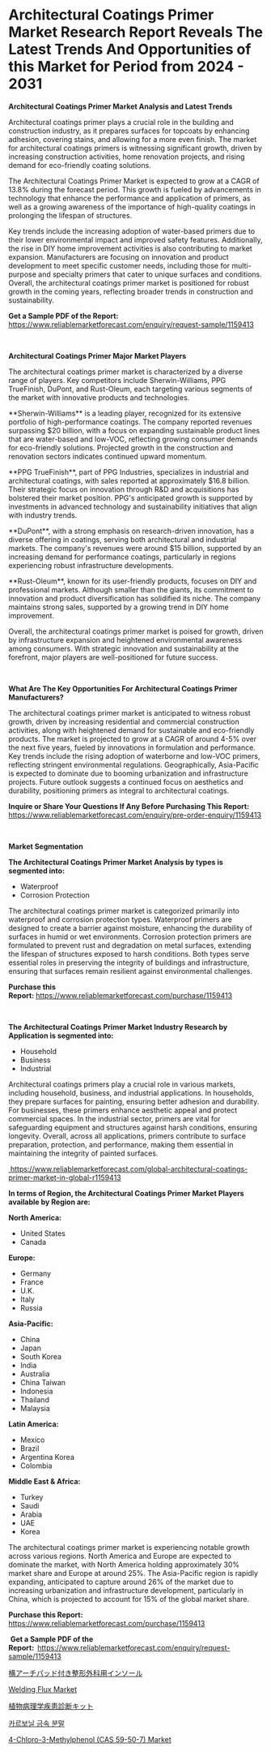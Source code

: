 <p><h1>Architectural Coatings Primer Market Research Report Reveals The Latest Trends And Opportunities of this Market for Period from 2024 - 2031</h1></p><p><strong>Architectural Coatings Primer Market Analysis and Latest Trends</strong></p>
<p><p>Architectural coatings primer plays a crucial role in the building and construction industry, as it prepares surfaces for topcoats by enhancing adhesion, covering stains, and allowing for a more even finish. The market for architectural coatings primers is witnessing significant growth, driven by increasing construction activities, home renovation projects, and rising demand for eco-friendly coating solutions. </p><p>The Architectural Coatings Primer Market is expected to grow at a CAGR of 13.8% during the forecast period. This growth is fueled by advancements in technology that enhance the performance and application of primers, as well as a growing awareness of the importance of high-quality coatings in prolonging the lifespan of structures. </p><p>Key trends include the increasing adoption of water-based primers due to their lower environmental impact and improved safety features. Additionally, the rise in DIY home improvement activities is also contributing to market expansion. Manufacturers are focusing on innovation and product development to meet specific customer needs, including those for multi-purpose and specialty primers that cater to unique surfaces and conditions. Overall, the architectural coatings primer market is positioned for robust growth in the coming years, reflecting broader trends in construction and sustainability.</p></p>
<p><strong>Get a Sample PDF of the Report:&nbsp;</strong> <a href="https://www.reliablemarketforecast.com/enquiry/request-sample/1159413">https://www.reliablemarketforecast.com/enquiry/request-sample/1159413</a></p>
<p>&nbsp;</p>
<p><strong>Architectural Coatings Primer Major Market Players</strong></p>
<p><p>The architectural coatings primer market is characterized by a diverse range of players. Key competitors include Sherwin-Williams, PPG TrueFinish, DuPont, and Rust-Oleum, each targeting various segments of the market with innovative products and technologies.</p><p>**Sherwin-Williams** is a leading player, recognized for its extensive portfolio of high-performance coatings. The company reported revenues surpassing $20 billion, with a focus on expanding sustainable product lines that are water-based and low-VOC, reflecting growing consumer demands for eco-friendly solutions. Projected growth in the construction and renovation sectors indicates continued upward momentum.</p><p>**PPG TrueFinish**, part of PPG Industries, specializes in industrial and architectural coatings, with sales reported at approximately $16.8 billion. Their strategic focus on innovation through R&D and acquisitions has bolstered their market position. PPG's anticipated growth is supported by investments in advanced technology and sustainability initiatives that align with industry trends.</p><p>**DuPont**, with a strong emphasis on research-driven innovation, has a diverse offering in coatings, serving both architectural and industrial markets. The company's revenues were around $15 billion, supported by an increasing demand for performance coatings, particularly in regions experiencing robust infrastructure developments.</p><p>**Rust-Oleum**, known for its user-friendly products, focuses on DIY and professional markets. Although smaller than the giants, its commitment to innovation and product diversification has solidified its niche. The company maintains strong sales, supported by a growing trend in DIY home improvement.</p><p>Overall, the architectural coatings primer market is poised for growth, driven by infrastructure expansion and heightened environmental awareness among consumers. With strategic innovation and sustainability at the forefront, major players are well-positioned for future success.</p></p>
<p>&nbsp;</p>
<p><strong>What Are The Key Opportunities For Architectural Coatings Primer Manufacturers?</strong></p>
<p><p>The architectural coatings primer market is anticipated to witness robust growth, driven by increasing residential and commercial construction activities, along with heightened demand for sustainable and eco-friendly products. The market is projected to grow at a CAGR of around 4-5% over the next five years, fueled by innovations in formulation and performance. Key trends include the rising adoption of waterborne and low-VOC primers, reflecting stringent environmental regulations. Geographically, Asia-Pacific is expected to dominate due to booming urbanization and infrastructure projects. Future outlook suggests a continued focus on aesthetics and durability, positioning primers as integral to architectural coatings.</p></p>
<p><strong>Inquire or Share Your Questions If Any Before Purchasing This Report:</strong> <a href="https://www.reliablemarketforecast.com/enquiry/pre-order-enquiry/1159413">https://www.reliablemarketforecast.com/enquiry/pre-order-enquiry/1159413</a></p>
<p>&nbsp;</p>
<p><strong>Market Segmentation</strong></p>
<p><strong>The Architectural Coatings Primer Market Analysis by types is segmented into:</strong></p>
<p><ul><li>Waterproof</li><li>Corrosion Protection</li></ul></p>
<p><p>The architectural coatings primer market is categorized primarily into waterproof and corrosion protection types. Waterproof primers are designed to create a barrier against moisture, enhancing the durability of surfaces in humid or wet environments. Corrosion protection primers are formulated to prevent rust and degradation on metal surfaces, extending the lifespan of structures exposed to harsh conditions. Both types serve essential roles in preserving the integrity of buildings and infrastructure, ensuring that surfaces remain resilient against environmental challenges.</p></p>
<p><strong>Purchase this Report:&nbsp;</strong><a href="https://www.reliablemarketforecast.com/purchase/1159413">https://www.reliablemarketforecast.com/purchase/1159413</a></p>
<p>&nbsp;</p>
<p><strong>The Architectural Coatings Primer Market Industry Research by Application is segmented into:</strong></p>
<p><ul><li>Household</li><li>Business</li><li>Industrial</li></ul></p>
<p><p>Architectural coatings primers play a crucial role in various markets, including household, business, and industrial applications. In households, they prepare surfaces for painting, ensuring better adhesion and durability. For businesses, these primers enhance aesthetic appeal and protect commercial spaces. In the industrial sector, primers are vital for safeguarding equipment and structures against harsh conditions, ensuring longevity. Overall, across all applications, primers contribute to surface preparation, protection, and performance, making them essential in maintaining the integrity of painted surfaces.</p></p>
<p><a href="https://www.reliablemarketforecast.com/global-architectural-coatings-primer-market-in-global-r1159413">&nbsp;https://www.reliablemarketforecast.com/global-architectural-coatings-primer-market-in-global-r1159413</a></p>
<p><strong>In terms of Region, the Architectural Coatings Primer Market Players available by Region are:</strong></p>
<p>
    <p> <strong> North America: </strong>
        <ul>
            <li>United States</li>
            <li>Canada</li>
        </ul>
        </p> 
    <p> <strong> Europe: </strong>
        <ul>
            <li>Germany</li>
            <li>France</li>
            <li>U.K.</li>
            <li>Italy</li>
            <li>Russia</li>
        </ul>
        </p> 
    <p> <strong> Asia-Pacific: </strong>
        <ul>
            <li>China</li>
            <li>Japan</li>
            <li>South Korea</li>
            <li>India</li>
            <li>Australia</li>
            <li>China Taiwan</li>
            <li>Indonesia</li>
            <li>Thailand</li>
            <li>Malaysia</li>
        </ul>
        </p> 
    <p> <strong> Latin America: </strong>
        <ul>
            <li>Mexico</li>
            <li>Brazil</li>
            <li>Argentina Korea</li>
            <li>Colombia</li>
        </ul>
        </p> 
    <p> <strong> Middle East & Africa: </strong>
        <ul>
            <li>Turkey</li>
            <li>Saudi</li>
            <li>Arabia</li>
            <li>UAE</li>
            <li>Korea</li>
        </ul>
    </p>
    </p>
<p><p>The architectural coatings primer market is experiencing notable growth across various regions. North America and Europe are expected to dominate the market, with North America holding approximately 30% market share and Europe at around 25%. The Asia-Pacific region is rapidly expanding, anticipated to capture around 26% of the market due to increasing urbanization and infrastructure development, particularly in China, which is projected to account for 15% of the global market share.</p></p>
<p><strong>Purchase this Report: </strong><a href="https://www.reliablemarketforecast.com/purchase/1159413">https://www.reliablemarketforecast.com/purchase/1159413</a></p>
<p>&nbsp;<strong>Get a Sample PDF of the Report:&nbsp;&nbsp;</strong><a href="https://www.reliablemarketforecast.com/enquiry/request-sample/1159413">https://www.reliablemarketforecast.com/enquiry/request-sample/1159413</a></p>
<p><strong></strong></p>
<p><p><a href="https://medium.com/@taniawisozk/%E6%95%B4%E5%BD%A2%E5%A4%96%E7%A7%91%E3%82%A4%E3%83%B3%E3%82%BD%E3%83%BC%E3%83%AB%E3%81%A8%E6%A8%AA%E3%82%A2%E3%83%BC%E3%83%81%E3%83%91%E3%83%83%E3%83%89%E5%B8%82%E5%A0%B4%E3%81%AE%E3%83%9E%E3%83%83%E3%83%94%E3%83%B3%E3%82%B0-%E3%83%88%E3%83%AC%E3%83%B3%E3%83%89-%E8%AA%B2%E9%A1%8C-%E3%83%96%E3%83%AC%E3%83%BC%E3%82%AF%E3%82%B9%E3%83%AB%E3%83%BC-2024-2031-231ce1ff7fc0">横アーチパッド付き整形外科用インソール</a></p><p><a href="https://www.linkedin.com/pulse/mapping-welding-flux-market-trends-challenges-breakthroughs-edydc?trackingId=C1PaMln4Ra2CpwXGArTGRA%3D%3D">Welding Flux Market</a></p><p><a href="https://medium.com/@taniawisozk/%E3%82%B0%E3%83%AD%E3%83%BC%E3%83%90%E3%83%AB%E6%A4%8D%E7%89%A9%E7%97%85%E7%90%86%E8%A8%BA%E6%96%AD%E3%82%AD%E3%83%83%E3%83%88%E5%B8%82%E5%A0%B4%E3%81%AE%E3%83%88%E3%83%AC%E3%83%B3%E3%83%89%E3%81%A8%E3%82%A4%E3%83%8E%E3%83%99%E3%83%BC%E3%82%B7%E3%83%A7%E3%83%B3-%E5%89%8D%E5%90%91%E3%81%8D%E3%81%AA%E5%88%86%E6%9E%90-2024%E5%B9%B4-2031%E5%B9%B4-b2c0a5a7ae95">植物病理学疾患診断キット</a></p><p><a href="https://medium.com/@brettweberrt8767765/carbonyl-metal-powder-market-%EC%9D%98-%EA%B8%80%EB%A1%9C%EB%B2%8C-%EC%8B%9C%EC%9E%A5-%EA%B0%9C%EC%9A%94%EB%8A%94-%EC%A0%84-%EC%84%B8%EA%B3%84-%EB%B0%8F-%EC%A3%BC%EC%9A%94-%EC%8B%9C%EC%9E%A5%EC%9D%98-%EC%82%B0%EC%97%85%EC%97%90-%EC%98%81%ED%96%A5%EC%9D%84-%EB%AF%B8%EC%B9%98%EB%8A%94-%EC%A3%BC%EC%9A%94-%ED%8A%B8%EB%A0%8C%EB%93%9C%EC%97%90-%EB%8C%80%ED%95%9C-%EB%8F%85%ED%8A%B9%ED%95%9C-%EA%B4%80%EC%A0%90%EC%9D%84-%EC%A0%9C%EA%B3%B5%ED%95%A9%EB%8B%88%EB%8B%A4-f998b59b7cc6">카르보닐 금속 분말</a></p><p><a href="https://github.com/sofayahoo2023/Market-Research-Report-List-6/blob/main/4-chloro-3-methylphenol-cas-59-50-7-market.md">4-Chloro-3-Methylphenol (CAS 59-50-7) Market</a></p></p>